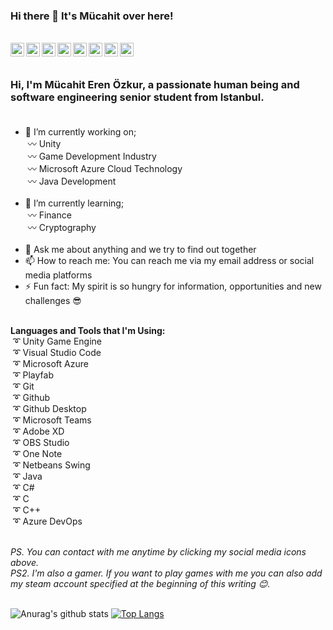 ### Hi there 👋 It's Mücahit over here! 
 
 <br/>

<a href="https://www.linkedin.com/in/mucahiterenozkur/">
  <img align="left" alt="Mücahit's Linkedin" width="22px" src="https://cdn.jsdelivr.net/npm/simple-icons@v3/icons/linkedin.svg" />
</a>
<a href="https://mucahiterenozkur.itch.io/">
  <img align="left" alt="Mücahit's Itch.io" width="22px" src="https://cdn.jsdelivr.net/npm/simple-icons@3.13.0/icons/itch-dot-io.svg" />
</a>
<a href="https://www.youtube.com/channel/UCY7yBMEWy2ZUZJ5XMtpG7aQ">
  <img align="left" alt="Mücahit's Youtube" width="22px" src="https://cdn.jsdelivr.net/npm/simple-icons@v3/icons/youtube.svg" />
</a>
<a href="https://www.twitch.tv/cartilagotv">
  <img align="left" alt="Mücahit's Twitch" width="22px" src="https://cdn.jsdelivr.net/npm/simple-icons@3.13.0/icons/twitch.svg" />
</a>
<a href="https://www.instagram.com/mucahiterenozkur/">
  <img align="left" alt="Mücahit's Instagram" width="22px" src="https://cdn.jsdelivr.net/npm/simple-icons@v3/icons/instagram.svg" />
</a>
<a href="https://www.facebook.com/mucahiteren.ozkur">
  <img align="left" alt="Mücahit's Facebook" width="22px" src="https://cdn.jsdelivr.net/npm/simple-icons@v3/icons/facebook.svg" />
</a>
<a href="https://discord.gg/gR8HXM">
  <img align="left" alt="Mücahit's Discord" width="22px" src="https://cdn.jsdelivr.net/npm/simple-icons@v3/icons/discord.svg" />
</a>
<a href="https://steamcommunity.com/profiles/76561198164201767">
  <img align="left" alt="Mücahit's Steam" width="22px" src="https://cdn.jsdelivr.net/npm/simple-icons@v3/icons/steam.svg" />
</a> <br>

<br />


<!--
**mucahiterenozkur/mucahiterenozkur** is a ✨ _special_ ✨ repository because its `README.md` (this file) appears on your GitHub profile.
-->

### Hi, I'm Mücahit Eren Özkur, a passionate human being and software engineering senior student from Istanbul.<br><br>


- 🔭 I’m currently working on;<br> 
     &nbsp;〰 Unity <br>
     &nbsp;〰 Game Development Industry <br>
     &nbsp;〰 Microsoft Azure Cloud Technology<br>
     &nbsp;〰 Java Development<br><br>
- 🌱 I’m currently learning;<br>
     &nbsp;〰 Finance<br>
     &nbsp;〰 Cryptography<br><br>
- 💬 Ask me about anything and we try to find out together
- 📫 How to reach me: You can reach me via my email address or social media platforms
- ⚡ Fun fact: My spirit is so hungry for information, opportunities and new challenges 😎 <br><br>

**Languages and Tools that I'm Using:** <br>
&nbsp;➰ Unity Game Engine<br>
&nbsp;➰ Visual Studio Code<br>
&nbsp;➰ Microsoft Azure<br>
&nbsp;➰ Playfab<br>
&nbsp;➰ Git<br>
&nbsp;➰ Github<br>
&nbsp;➰ Github Desktop<br>
&nbsp;➰ Microsoft Teams<br>
&nbsp;➰ Adobe XD<br>
&nbsp;➰ OBS Studio<br>
&nbsp;➰ One Note<br>
&nbsp;➰ Netbeans Swing<br>
&nbsp;➰ Java <br>
&nbsp;➰ C#<br>
&nbsp;➰ C<br>
&nbsp;➰ C++<br>
&nbsp;➰ Azure DevOps<br><br>

<i>PS.  You can contact with me anytime by clicking my social media icons above.</i><br />
<i>PS2. I'm also a gamer. If you want to play games with me you can also add my steam account specified at the beginning of this writing 😊.</i><br /><br> 



![Anurag's github stats](https://github-readme-stats.vercel.app/api?username=mucahiterenozkur&show_icons=true&theme=radical)
[![Top Langs](https://github-readme-stats.vercel.app/api/top-langs/?username=mucahiterenozkur&show_icons=true&theme=radical)](https://github.com/anuraghazra/github-readme-stats)



